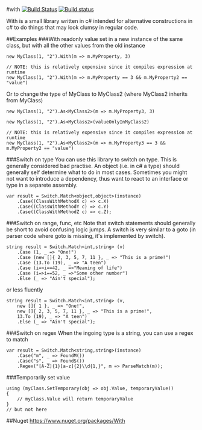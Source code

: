 #with [![Build Status](https://travis-ci.org/wallymathieu/with.png?branch=master)](https://travis-ci.org/wallymathieu/with) [![Build status](https://ci.appveyor.com/api/projects/status/d9g3sthe02ikx319?svg=true)](https://ci.appveyor.com/project/wallymathieu/with)

With is a small library written in c# intended for alternative constructions in c# to do things that may look clumsy in regular code.

##Examples
###With readonly value set in a new instance of the same class, but with all the other values from the old instance
```
new MyClass(1, "2").With(m => m.MyProperty, 3)

// NOTE: this is relatively expensive since it compiles expression at runtime
new MyClass(1, "2").With(m => m.MyProperty == 3 && m.MyProperty2 == "value")
```

Or to change the type of MyClass to MyClass2 (where MyClass2 inherits from MyClass)
```
new MyClass(1, "2").As<MyClass2>(m => m.MyProperty3, 3)

new MyClass(1, "2").As<MyClass2>(valueOnlyInMyClass2)

// NOTE: this is relatively expensive since it compiles expression at runtime
new MyClass(1, "2").As<MyClass2>(m => m.MyProperty3 == 3 && m.MyProperty2 == "value")
```
###Switch on type
You can use this library to switch on type. This is generally considered bad practise. An object (i.e. in c# a type) should generally self determine what to do in most cases. Sometimes you might not want to introduce a dependency, thus want to react to an interface or type in a separete assembly.
```
var result = Switch.Match<object,object>(instance)
    .Case((ClassWithMethodX c) => c.X)
    .Case((ClassWithMethodY c) => c.Y)
    .Case((ClassWithMethodZ c) => c.Z);
```
###Switch on range, func, etc
Note that switch statements should generally be short to avoid confusing logic jumps. A switch is very similar to a goto (in parser code where goto is missing, it's implemented by switch).
```
string result = Switch.Match<int,string> (v)
    .Case (1, _ => "One!")
    .Case (new []{ 2, 3, 5, 7, 11 }, _ => "This is a prime!")
    .Case (13.To (19), _ => "A teen")
    .Case (i=>i==42, _ =>"Meaning of life")
    .Case (i=>i==52, _ =>"Some other number")
    .Else (_ => "Ain't special");
```
or less fluently
```
string result = Switch.Match<int,string> (v,
    new []{ 1 }, _ => "One!",
    new []{ 2, 3, 5, 7, 11 }, _ => "This is a prime!",
    13.To (19), _ => "A teen")
    .Else (_ => "Ain't special");
```

###Switch on regex
When the ingoing type is a string, you can use a regex to match
```
var result = Switch.Match<string,string>(instance)
    .Case("m", _ => FoundM())
    .Case("s", _ => FoundS())
    .Regex("[A-Z]{1}[a-z]{2}\\d{1,}", m => ParseMatch(m));
```
###Temporarily set value
```
using (myClass.SetTemporary(obj => obj.Value, temporaryValue))
{
    // myClass.Value will return temporaryValue
}
// but not here
```

##Nuget
<https://www.nuget.org/packages/With>

